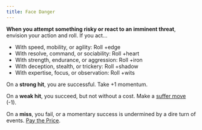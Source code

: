 ```yaml
---
title: Face Danger
---
```


**When you attempt something risky or react to an imminent threat**, envision your action and roll. If you act...

- With speed, mobility, or agility: Roll +edge
- With resolve, command, or sociability: Roll +heart
- With strength, endurance, or aggression: Roll +iron
- With deception, stealth, or trickery: Roll +shadow
- With expertise, focus, or observation: Roll +wits

On a **strong hit**, you are successful. Take +1 momentum.

On a **weak hit**, you succeed, but not without a cost. Make a [suffer move](/moves/suffer) (-1).

On a **miss**, you fail, or a momentary success is undermined by a dire turn of events. [Pay the Price](/moves/fate/pay_the_price).
